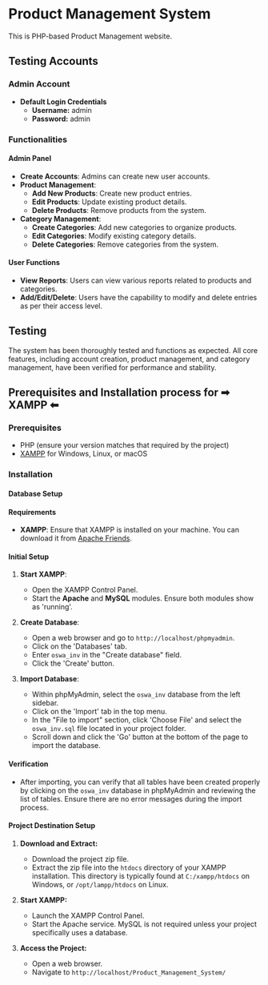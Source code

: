 # Product Management System

This is PHP-based Product Management website.

## Testing Accounts

### Admin Account
- **Default Login Credentials**
  - **Username:** admin
  - **Password:** admin

### Functionalities

#### Admin Panel
- **Create Accounts**: Admins can create new user accounts.
- **Product Management**: 
  - **Add New Products**: Create new product entries.
  - **Edit Products**: Update existing product details.
  - **Delete Products**: Remove products from the system.
- **Category Management**:
  - **Create Categories**: Add new categories to organize products.
  - **Edit Categories**: Modify existing category details.
  - **Delete Categories**: Remove categories from the system.

#### User Functions
- **View Reports**: Users can view various reports related to products and categories.
- **Add/Edit/Delete**: Users have the capability to modify and delete entries as per their access level.

## Testing
The system has been thoroughly tested and functions as expected. All core features, including account creation, product management, and category management, have been verified for performance and stability.

## Prerequisites and Installation process for ➡ <b>XAMPP</b> ⬅

### Prerequisites

- PHP (ensure your version matches that required by the project)
- [XAMPP](https://www.apachefriends.org/index.html) for Windows, Linux, or macOS

### Installation

#### Database Setup

#### Requirements
- **XAMPP**: Ensure that XAMPP is installed on your machine. You can download it from [Apache Friends](https://www.apachefriends.org/index.html).

#### Initial Setup

1. **Start XAMPP**:
   - Open the XAMPP Control Panel.
   - Start the **Apache** and **MySQL** modules. Ensure both modules show as 'running'.

2. **Create Database**:
   - Open a web browser and go to `http://localhost/phpmyadmin`.
   - Click on the 'Databases' tab.
   - Enter `oswa_inv` in the "Create database" field.
   - Click the 'Create' button.

3. **Import Database**:
   - Within phpMyAdmin, select the `oswa_inv` database from the left sidebar.
   - Click on the 'Import' tab in the top menu.
   - In the "File to import" section, click 'Choose File' and select the `oswa_inv.sql` file located in your project folder.
   - Scroll down and click the 'Go' button at the bottom of the page to import the database.

#### Verification

- After importing, you can verify that all tables have been created properly by clicking on the `oswa_inv` database in phpMyAdmin and reviewing the list of tables. Ensure there are no error messages during the import process.

#### Project Destination Setup

1. **Download and Extract:**
   - Download the project zip file.
   - Extract the zip file into the `htdocs` directory of your XAMPP installation. This directory is typically found at `C:/xampp/htdocs` on Windows, or `/opt/lampp/htdocs` on Linux.

2. **Start XAMPP:**
   - Launch the XAMPP Control Panel.
   - Start the Apache service. MySQL is not required unless your project specifically uses a database.

3. **Access the Project:**
   - Open a web browser.
   - Navigate to `http://localhost/Product_Management_System/`
